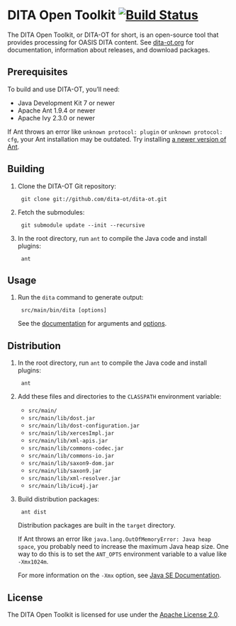 DITA Open Toolkit [![Build Status](https://secure.travis-ci.org/dita-ot/dita-ot.png?branch=develop)](http://travis-ci.org/dita-ot/dita-ot)
=================

The DITA Open Toolkit, or DITA-OT for short, is an open-source tool that provides processing for OASIS DITA content. See [dita-ot.org](http://www.dita-ot.org/) for documentation, information about releases, and download packages.

Prerequisites
-------------

To build and use DITA-OT, you’ll need:

* Java Development Kit 7 or newer
* Apache Ant 1.9.4 or newer
* Apache Ivy 2.3.0 or newer

If Ant throws an error like `unknown protocol: plugin` or `unknown protocol: cfg`, your Ant installation may be outdated. Try installing [a newer version of Ant](http://ant.apache.org/).

Building
--------

1. Clone the DITA-OT Git repository:

        git clone git://github.com/dita-ot/dita-ot.git

2. Fetch the submodules:

        git submodule update --init --recursive

3. In the root directory, run `ant` to compile the Java code and install plugins:

        ant
 
Usage
-----

1. Run the `dita` command to generate output:

        src/main/bin/dita [options]
        
   See the [documentation](http://www.dita-ot.org/2.0/) for arguments and [options](http://www.dita-ot.org/2.0/readme/using-dita-command.html).

Distribution
------------

1. In the root directory, run `ant` to compile the Java code and install plugins:

        ant
     
2. Add these files and directories to the `CLASSPATH` environment variable:
   * `src/main/`
   * `src/main/lib/dost.jar`
   * `src/main/lib/dost-configuration.jar`
   * `src/main/lib/xercesImpl.jar`
   * `src/main/lib/xml-apis.jar`
   * `src/main/lib/commons-codec.jar`
   * `src/main/lib/commons-io.jar`
   * `src/main/lib/saxon9-dom.jar`
   * `src/main/lib/saxon9.jar`
   * `src/main/lib/xml-resolver.jar`
   * `src/main/lib/icu4j.jar`

3. Build distribution packages:

        ant dist
   
   Distribution packages are built in the `target` directory.

   If Ant throws an error like `java.lang.OutOfMemoryError: Java heap space`, you probably need to increase the maximum Java heap size. One way to do this is to set the `ANT_OPTS` environment variable to a value like `-Xmx1024m`.

   For more information on the `-Xmx` option, see [Java SE Documentation](http://docs.oracle.com/javase/6/docs/technotes/tools/windows/java.html#nonstandard).

License
-------

The DITA Open Toolkit is licensed for use under the [Apache License 2.0](http://www.apache.org/licenses/LICENSE-2.0).
